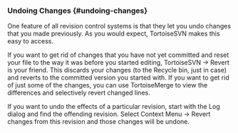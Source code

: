 ### Undoing Changes {#undoing-changes}

One feature of all revision control systems is that they let you undo changes that you made previously. As you would expect, TortoiseSVN makes this easy to access.

If you want to get rid of changes that you have not yet committed and reset your file to the way it was before you started editing, TortoiseSVN → Revert is your friend. This discards your changes (to the Recycle bin, just in case) and reverts to the committed version you started with. If you want to get rid of just some of the changes, you can use TortoiseMerge to view the differences and selectively revert changed lines.

If you want to undo the effects of a particular revision, start with the Log dialog and find the offending revision. Select Context Menu → Revert changes from this revision and those changes will be undone.